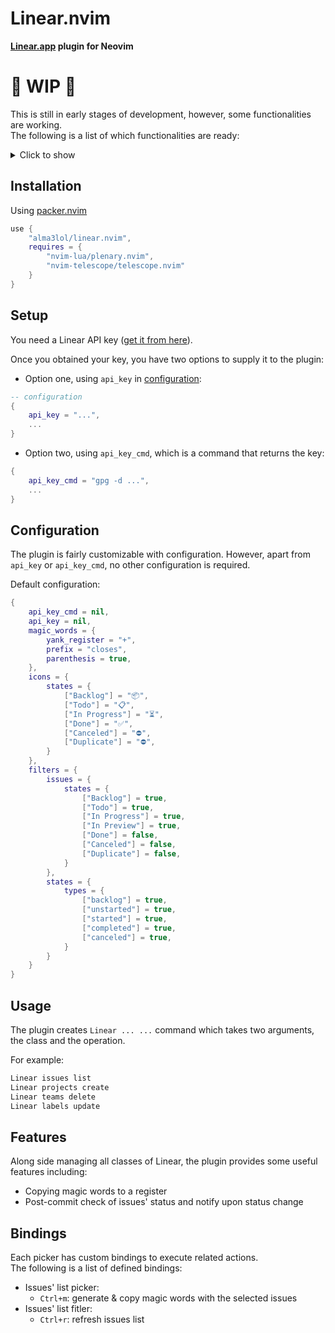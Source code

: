 # Linear.nvim

**[Linear.app](https://linear.app) plugin for Neovim**

# 🚧 WIP 🚧

This is still in early stages of development, however, some functionalities are working.  
The following is a list of which functionalities are ready:

<details>
    <summary>Click to show</summary>

### Issues

-   [ ] Create
-   [x] List
-   [ ] Update
-   [ ] Delete

### States (Status)

-   [ ] Create
-   [ ] List
-   [ ] Update
-   [ ] Delete

### Labels

-   [ ] Create
-   [ ] List
-   [ ] Update
-   [ ] Delete

### Priorities

-   [ ] List

### Projects

-   [ ] Create
-   [ ] List
-   [ ] Update
-   [ ] Delete

### Milestones

-   [ ] Create
-   [ ] List
-   [ ] Update
-   [ ] Delete

### Teams

-   [ ] Create
-   [ ] List
-   [ ] Update
-   [ ] Delete

</details>

## Installation

Using [packer.nvim](https://github.com/wbthomason/packer.nvim)

```lua
use {
	"alma3lol/linear.nvim",
	requires = {
		"nvim-lua/plenary.nvim",
		"nvim-telescope/telescope.nvim"
	}
}
```

## Setup

You need a Linear API key ([get it from here](https://linear.app/settings/api)).

Once you obtained your key, you have two options to supply it to the plugin:

-   Option one, using `api_key` in [configuration](#configuration):

```lua
-- configuration
{
	api_key = "...",
	...
}
```

-   Option two, using `api_key_cmd`, which is a command that returns the key:

```lua
{
	api_key_cmd = "gpg -d ...",
	...
}
```

## Configuration

The plugin is fairly customizable with configuration. However, apart from `api_key` or `api_key_cmd`, no other configuration is required.

Default configuration:

```lua
{
	api_key_cmd = nil,
	api_key = nil,
	magic_words = {
		yank_register = "+",
		prefix = "closes",
		parenthesis = true,
	},
	icons = {
		states = {
			["Backlog"] = "📦",
			["Todo"] = "📋",
			["In Progress"] = "⏳",
			["Done"] = "✅",
			["Canceled"] = "⛔",
			["Duplicate"] = "⛔",
		}
	},
	filters = {
		issues = {
			states = {
				["Backlog"] = true,
				["Todo"] = true,
				["In Progress"] = true,
				["In Preview"] = true,
				["Done"] = false,
				["Canceled"] = false,
				["Duplicate"] = false,
			}
		},
		states = {
			types = {
				["backlog"] = true,
				["unstarted"] = true,
				["started"] = true,
				["completed"] = true,
				["canceled"] = true,
			}
		}
	}
}
```

## Usage

The plugin creates `Linear ... ...` command which takes two arguments, the class and the operation.

For example:

```zsh
Linear issues list
Linear projects create
Linear teams delete
Linear labels update
```

## Features

Along side managing all classes of Linear, the plugin provides some useful features including:

-   Copying magic words to a register
-   Post-commit check of issues' status and notify upon status change

## Bindings

Each picker has custom bindings to execute related actions.  
The following is a list of defined bindings:

-   Issues' list picker:
    -   `Ctrl+m`: generate & copy magic words with the selected issues
-   Issues' list fitler:
    -   `Ctrl+r`: refresh issues list
